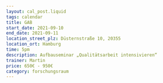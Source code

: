 ```yaml
---
layout: cal_post.liquid
tags: calendar
title: GAB
start_date: 2021-09-10
end_date: 2021-09-11
location_street_plz: Düsternstraße 10, 20355
location_ort: Hamburg  
time: 5pm
description: Aufbauseminar „Qualitätsarbeit intensivieren“ 
trainer: Martin
price: 650€ - 950€
category: forschungsraum
---
```

